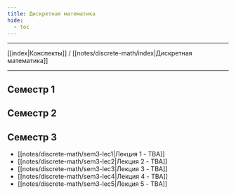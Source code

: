 ```yaml
---
title: Дискретная математика
hide: 
  - toc
---
```

---

[[index|Конспекты]] / [[notes/discrete-math/index|Дискретная математика]]

---

## Семестр 1

## Семестр 2

## Семестр 3
- [[notes/discrete-math/sem3-lec1|Лекция 1 - TBA]]
- [[notes/discrete-math/sem3-lec2|Лекция 2 - TBA]]
- [[notes/discrete-math/sem3-lec3|Лекция 3 - TBA]]
- [[notes/discrete-math/sem3-lec4|Лекция 4 - TBA]]
- [[notes/discrete-math/sem3-lec5|Лекция 5 - TBA]]